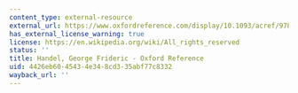 ```yaml
---
content_type: external-resource
external_url: https://www.oxfordreference.com/display/10.1093/acref/9780199579037.001.0001/acref-9780199579037-e-3115?rskey=KFT7ET&result=1
has_external_license_warning: true
license: https://en.wikipedia.org/wiki/All_rights_reserved
status: ''
title: Handel, George Frideric - Oxford Reference
uid: 4426eb60-4543-4e34-8cd3-35abf77c8332
wayback_url: ''
---
```

